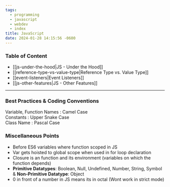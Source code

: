 ```yaml
---
tags:
  - programming
  - javascript
  - webdev
  - index
title: JavaScript
date: 2024-01-28 14:15:56 -0600
---
```


### Table of Content

* [[js-under-the-hood|JS - Under the Hood]]
* [[reference-type-vs-value-type|Reference Type vs. Value Type]]
* [[event-listeners|Event Listeners]]
* [[js-other-features|JS - Other Features]]

---

### Best Practices & Coding Conventions

Variable, Function Names : Camel Case  
Constants : Upper Snake Case  
Class Name : Pascal Case

### Miscellaneous Points

* Before ES6 variables where function scoped in JS
* Var gets hoisted to global scope when used in for loop declaration
* Closure is an function and its environment (variables on which the function depends)
* **Primitive Datatypes**: Boolean, Null, Undefined, Number, String, Symbol & **Non-Primitive Datatype**: Object
* 0 in front of a number in JS means its in octal (Wont work in strict mode)
